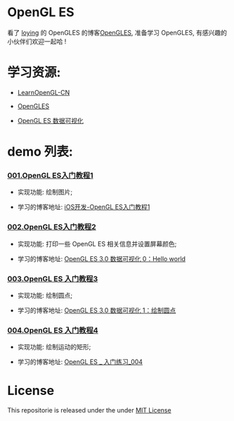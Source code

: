 #  OpenGL ES

看了 [loying](https://github.com/loyinglin) 的 OpenGLES 的博客[OpenGLES](https://www.jianshu.com/nb/2135411), 准备学习 OpenGLES, 有感兴趣的小伙伴们欢迎一起哈 !

# 学习资源:

- [ LearnOpenGL-CN](https://learnopengl-cn.github.io)

- [OpenGLES](https://www.jianshu.com/nb/2135411)

- [OpenGL ES 数据可视化](https://www.jianshu.com/c/6c651855b047)


# demo 列表:

### [001.OpenGL ES入门教程1](https://github.com/liuzhongning/NNLearn_OpenGLES/tree/master/001.OpenGL%20ES%20入门教程1)

- 实现功能: 绘制图片; 

- 学习的博客地址: [iOS开发-OpenGL ES入门教程1](https://www.jianshu.com/p/750fde1d8b6a)
 

### [002.OpenGL ES入门教程2](https://github.com/liuzhongning/NNLearn_OpenGLES/tree/master/002.OpenGL%20ES%20入门教程2)

- 实现功能: 打印一些 OpenGL ES 相关信息并设置屏幕颜色; 

- 学习的博客地址: [OpenGL ES 3.0 数据可视化 0：Hello world](https://www.jianshu.com/p/9ece99f1adda)
 

### [003.OpenGL ES 入门教程3](https://github.com/liuzhongning/NNLearn_OpenGLES/tree/master/003.OpenGL%20ES%20入门教程3)

- 实现功能: 绘制圆点;

- 学习的博客地址: [OpenGL ES 3.0 数据可视化 1：绘制圆点](https://www.jianshu.com/p/80dff12b57b7)
  
  

### [004.OpenGL ES 入门教程4](https://github.com/liuzhongning/NNLearn_OpenGLES/tree/master/004.OpenGL%20ES%20入门教程4)

- 实现功能: 绘制运动的矩形; 

- 学习的博客地址: [OpenGL ES _ 入门练习_004](https://www.jianshu.com/p/1ca30e9387dd)
  
  

# License

This repositorie is released under the under [MIT License](https://github.com/liuzhongning/NNLearn_OpenGLES/blob/master/LICENSE)
